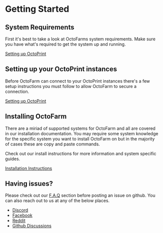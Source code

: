 # Getting Started

## System Requirements
First it's best to take a look at OctoFarms system requirements. Make sure you have what's required to get the system up and running. 

[Setting up OctoPrint](/src/getting-started/octofarm-requirements.md) 

## Setting up your OctoPrint instances
Before OctoFarm can connect to your OctoPrint instances there's a few setup instructions you must follow to allow OctoFarm to secure a connection.

[Setting up OctoPrint](/src/getting-started/octoprint-setup.md) 

## Installing OctoFarm
There are a miriad of supported systems for OctoFarm and all are covered in our installation documentation. You may require some system knowledge for the specific system you want to install OctoFarm on but in the majority of cases these are copy and paste commands.

Check out our install instructions for more information and system specific guides.

[Installation Instructions](/installation)

<!-- - Adding printers to OctoFarm -->

<!-- - Using OctoFarm -->

## Having issues?
Please check out our [F.A.Q](/src/getting-started/octofarm-faq.md) section before posting an issue on github. You can also reach out to us at any of the below places. 

- [Discord](https://discord.gg/vjabMUn)
- [Facebook](https://www.facebook.com/groups/octofarm)
- [Reddit](https://www.reddit.com/r/OctoFarm/)
- [Github Discussions](https://github.com/NotExpectedYet/OctoFarm/discussions)
